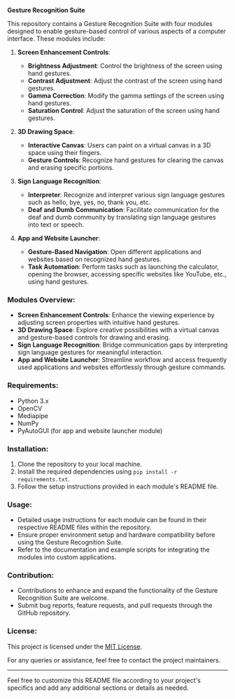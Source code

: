 **Gesture Recognition Suite**

This repository contains a Gesture Recognition Suite with four modules designed to enable gesture-based control of various aspects of a computer interface. These modules include:

1. **Screen Enhancement Controls**:
   - **Brightness Adjustment**: Control the brightness of the screen using hand gestures.
   - **Contrast Adjustment**: Adjust the contrast of the screen using hand gestures.
   - **Gamma Correction**: Modify the gamma settings of the screen using hand gestures.
   - **Saturation Control**: Adjust the saturation of the screen using hand gestures.

2. **3D Drawing Space**:
   - **Interactive Canvas**: Users can paint on a virtual canvas in a 3D space using their fingers.
   - **Gesture Controls**: Recognize hand gestures for clearing the canvas and erasing specific portions.

3. **Sign Language Recognition**:
   - **Interpreter**: Recognize and interpret various sign language gestures such as hello, bye, yes, no, thank you, etc.
   - **Deaf and Dumb Communication**: Facilitate communication for the deaf and dumb community by translating sign language gestures into text or speech.

4. **App and Website Launcher**:
   - **Gesture-Based Navigation**: Open different applications and websites based on recognized hand gestures.
   - **Task Automation**: Perform tasks such as launching the calculator, opening the browser, accessing specific websites like YouTube, etc., using hand gestures.

### Modules Overview:

- **Screen Enhancement Controls**: Enhance the viewing experience by adjusting screen properties with intuitive hand gestures.
- **3D Drawing Space**: Explore creative possibilities with a virtual canvas and gesture-based controls for drawing and erasing.
- **Sign Language Recognition**: Bridge communication gaps by interpreting sign language gestures for meaningful interaction.
- **App and Website Launcher**: Streamline workflow and access frequently used applications and websites effortlessly through gesture commands.

### Requirements:

- Python 3.x
- OpenCV
- Mediapipe
- NumPy
- PyAutoGUI (for app and website launcher module)

### Installation:

1. Clone the repository to your local machine.
2. Install the required dependencies using `pip install -r requirements.txt`.
3. Follow the setup instructions provided in each module's README file.

### Usage:

- Detailed usage instructions for each module can be found in their respective README files within the repository.
- Ensure proper environment setup and hardware compatibility before using the Gesture Recognition Suite.
- Refer to the documentation and example scripts for integrating the modules into custom applications.

### Contribution:

- Contributions to enhance and expand the functionality of the Gesture Recognition Suite are welcome.
- Submit bug reports, feature requests, and pull requests through the GitHub repository.

### License:

This project is licensed under the [MIT License](LICENSE).

For any queries or assistance, feel free to contact the project maintainers.

---

Feel free to customize this README file according to your project's specifics and add any additional sections or details as needed.
